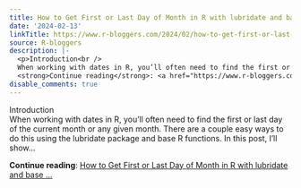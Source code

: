 ```yaml
---
title: How to Get First or Last Day of Month in R with lubridate and base R
date: '2024-02-13'
linkTitle: https://www.r-bloggers.com/2024/02/how-to-get-first-or-last-day-of-month-in-r-with-lubridate-and-base-r/
source: R-bloggers
description: |-
  <p>Introduction<br />
  When working with dates in R, you’ll often need to find the first or last day of the current month or any given month. There are a couple easy ways to do this using the lubridate package and base R functions. In this post, I’ll show...</p>
  <strong>Continue reading</strong>: <a href="https://www.r-bloggers.com/2024/02/how-to-get-first-or-last-day-of-month-in-r-with-lubridate-and-base-r/">How to Get First or Last Day of Month in R with lubridate and base ...
disable_comments: true
---
```

<p>Introduction<br />
When working with dates in R, you’ll often need to find the first or last day of the current month or any given month. There are a couple easy ways to do this using the lubridate package and base R functions. In this post, I’ll show...</p>
<strong>Continue reading</strong>: <a href="https://www.r-bloggers.com/2024/02/how-to-get-first-or-last-day-of-month-in-r-with-lubridate-and-base-r/">How to Get First or Last Day of Month in R with lubridate and base ...
